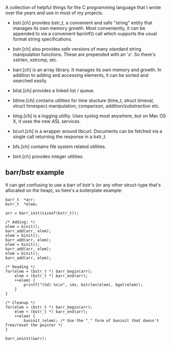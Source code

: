 
A collection of helpful things for the C programming language that I wrote
over the years and use in most of my projects.

* bstr.\[ch\] provides bstr_t, a convenient and safe "string" entity that manages
  its own memory growth. Most conveniently, it can be appended to via a convenient
  bprintf() call which supports the usual format string specifications.

* bstr.\[ch\] also provides safe versions of many standard string manipulation
  functions. These are prepended with an 'x'. So there's xstrlen, xstrcmp, etc.

* barr.\[ch\] is an array library. It manages its own memory and growth. In addition
  to adding and accessing elements, it can be sorted and searched easily.

* blist.\[ch\] provides a linked list / queue.

* btime.[ch] contains utilities for time stucture (time_t, struct timeval,
  struct timespec) manipulation, comparison, addition/substraction etc.

* blog.\[ch\] is a logging utility. Uses syslog most anywhere, but on Mac OS X, it
  uses the new ASL services.

* bcurl.\[ch\] is a wrapper around libcurl. Documents can be fetched via a single call
  returning the response in a bstr_t.
  
* bfs.\[ch\] contains file system related utilities.

* bint.\[ch\] provides integer utilities.



## barr/bstr example

It can get confusing to use a barr of bstr's (or any other struct-type that's allocated on the heap), so here's a boilerplate example:

```
barr_t  *arr;
bstr_t  *elem;

arr = barr_init(sizeof(bstr_t));

/* Adding: */
elem = binit();
barr_add(arr, elem);
elem = binit();
barr_add(arr, elem);
elem = binit();
barr_add(arr, elem);
elem = binit();
barr_add(arr, elem);

/* Reading */
for(elem = (bstr_t *) barr_begin(arr);
    elem < (bstr_t *) barr_end(arr);
    ++elem) {
        printf("(%d) %s\n", idx, bstrlen(elem), bget(elem));
    }
}

/* Cleanup */
for(elem = (bstr_t *) barr_begin(arr);
    elem < (bstr_t *) barr_end(arr);
    ++elem) {
        buninit_(elem); /* Use the "_" form of buninit that doesn't free/reset the pointer */
}

barr_uninit(&arr);
```
